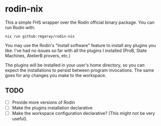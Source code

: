 # rodin-nix

This a simple FHS wrapper over the Rodin official binary package. You can run
Rodin with:

```
nix run github:rmgaray/rodin-nix
```

You may use the Rodin's "Install software" feature to install any plugins you
like. I've had no issues so far with all the plugins I installed (ProB,
State Machines, AtelierB provers, etc.)

The plugins will be installed in your user's home directory, so you can expect
the installations to persist between program invocations. The same goes for any
changes you make to the workspace.

## TODO

* [ ] Provide more versions of Rodin
* [ ] Make the plugins installation declarative
* [ ] Make the workspace configuration declarative? (This might not be very useful).
